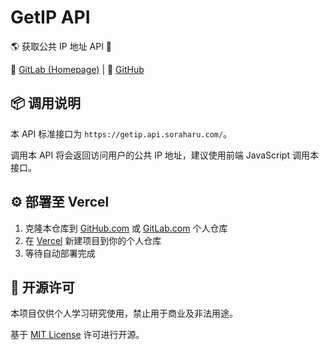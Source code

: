 # GetIP API

🌎 获取公共 IP 地址 API 🔐

🔗 [GitLab (Homepage)](https://gitlab.soraharu.com/XiaoXi/GetIP-API) | 🔗 [GitHub](https://github.com/yanranxiaoxi/GetIP-API)

## 📦️ 调用说明

本 API 标准接口为 `https://getip.api.soraharu.com/`。

调用本 API 将会返回访问用户的公共 IP 地址，建议使用前端 JavaScript 调用本接口。

## ⚙️ 部署至 Vercel

1. 克隆本仓库到 [GitHub.com](https://github.com/) 或 [GitLab.com](https://gitlab.com/) 个人仓库
2. 在 [Vercel](https://vercel.com/) 新建项目到你的个人仓库
3. 等待自动部署完成

## 📜 开源许可

本项目仅供个人学习研究使用，禁止用于商业及非法用途。

基于 [MIT License](https://choosealicense.com/licenses/mit/) 许可进行开源。
